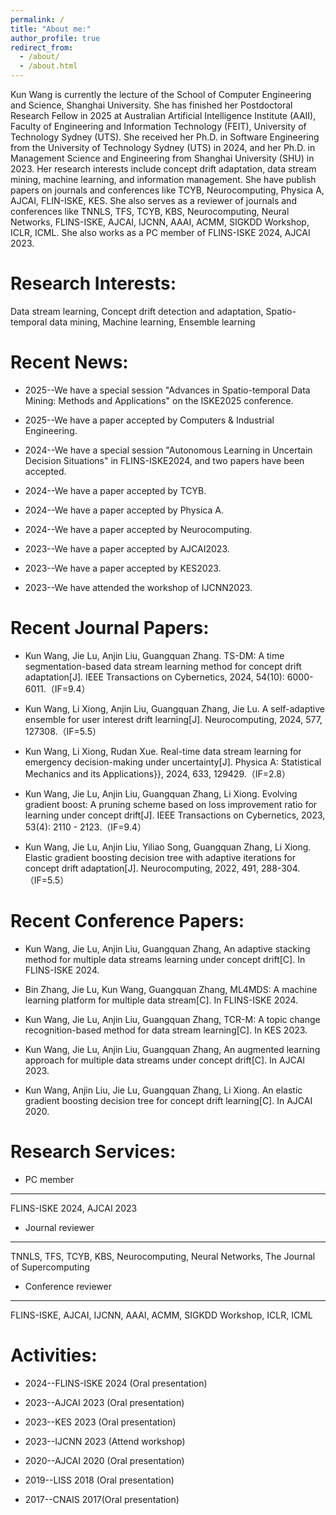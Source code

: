 ```yaml
---
permalink: /
title: "About me:"
author_profile: true
redirect_from: 
  - /about/
  - /about.html
---
```

 
Kun Wang is currently the lecture of the School of Computer Engineering and Science, Shanghai University. She has finished her Postdoctoral Research Fellow in 2025 at Australian Artificial Intelligence Institute (AAII), Faculty of Engineering and Information Technology (FEIT), University of Technology Sydney (UTS). She received her Ph.D. in Software Engineering from the University of Technology Sydney (UTS) in 2024, and her Ph.D. in Management Science and Engineering from Shanghai University (SHU) in 2023. Her research interests include concept drift adaptation, data stream mining, machine learning, and information management. She have publish papers on journals and conferences like TCYB, Neurocomputing, Physica A, AJCAI, FLIN-ISKE, KES. She also serves as a reviewer of journals and conferences like TNNLS, TFS, TCYB, KBS, Neurocomputing, Neural Networks, FLINS-ISKE, AJCAI, IJCNN, AAAI, ACMM, SIGKDD Workshop, ICLR, ICML. She also works as a PC member of FLINS-ISKE 2024, AJCAI 2023.

Research Interests:
======
Data stream learning, Concept drift detection and adaptation, Spatio-temporal data mining, Machine learning, Ensemble learning

Recent News:
======

* 2025--We have a special session "Advances in Spatio-temporal Data Mining: Methods and Applications" on the ISKE2025 conference.

* 2025--We have a paper accepted by Computers & Industrial Engineering.

* 2024--We have a special session "Autonomous Learning in Uncertain Decision Situations" in FLINS-ISKE2024, and two papers have been accepted.

* 2024--We have a paper accepted by TCYB.

* 2024--We have a paper accepted by Physica A.

* 2024--We have a paper accepted by Neurocomputing.

* 2023--We have a paper accepted by AJCAI2023.

* 2023--We have a paper accepted by KES2023.

* 2023--We have attended the workshop of IJCNN2023.

Recent Journal Papers:
======
* Kun Wang, Jie Lu, Anjin Liu, Guangquan Zhang. TS-DM: A time segmentation-based data stream learning method for concept drift adaptation[J]. IEEE Transactions on Cybernetics, 2024, 54(10): 6000-6011.（IF=9.4）

* Kun Wang, Li Xiong, Anjin Liu, Guangquan Zhang, Jie Lu. A self-adaptive ensemble for user interest drift learning[J]. Neurocomputing, 2024, 577, 127308.（IF=5.5）

* Kun Wang, Li Xiong, Rudan Xue. Real-time data stream learning for emergency decision-making under uncertainty[J]. Physica A: Statistical Mechanics and its Applications}}, 2024, 633, 129429.（IF=2.8） 

* Kun Wang, Jie Lu, Anjin Liu, Guangquan Zhang, Li Xiong. Evolving gradient boost: A pruning scheme based on loss improvement ratio for learning under concept drift[J]. IEEE Transactions on Cybernetics, 2023, 53(4): 2110 - 2123.（IF=9.4）

* Kun Wang, Jie Lu, Anjin Liu, Yiliao Song, Guangquan Zhang, Li Xiong. Elastic gradient boosting decision tree with adaptive iterations for concept drift adaptation[J]. Neurocomputing, 2022, 491, 288-304.（IF=5.5）

Recent Conference Papers:
======
* Kun Wang, Jie Lu, Anjin Liu, Guangquan Zhang, An adaptive stacking method for multiple data streams learning under concept drift[C]. In FLINS-ISKE 2024. 

* Bin Zhang, Jie Lu, Kun Wang, Guangquan Zhang, ML4MDS: A machine learning platform for multiple data stream[C]. In FLINS-ISKE 2024. 

* Kun Wang, Jie Lu, Anjin Liu, Guangquan Zhang, TCR-M: A topic change recognition-based method for data stream learning[C]. In KES 2023. 

* Kun Wang, Jie Lu, Anjin Liu, Guangquan Zhang, An augmented learning approach for multiple data streams under concept drift[C]. In AJCAI 2023.

* Kun Wang, Anjin Liu, Jie Lu, Guangquan Zhang, Li Xiong. An elastic gradient boosting decision tree for concept drift learning[C]. In AJCAI 2020. 

Research Services:
======
* PC member
------
FLINS-ISKE 2024, AJCAI 2023

* Journal reviewer
------
TNNLS, TFS, TCYB, KBS, Neurocomputing, Neural Networks, The Journal of Supercomputing

* Conference reviewer
------
FLINS-ISKE, AJCAI, IJCNN, AAAI, ACMM, SIGKDD Workshop, ICLR, ICML


Activities:
======
* 2024--FLINS-ISKE 2024 (Oral presentation)

* 2023--AJCAI 2023 (Oral presentation)

* 2023--KES 2023 (Oral presentation)

* 2023--IJCNN 2023 (Attend workshop)

* 2020--AJCAI 2020 (Oral presentation)

* 2019--LISS 2018 (Oral presentation)

* 2017--CNAIS 2017(Oral presentation)

